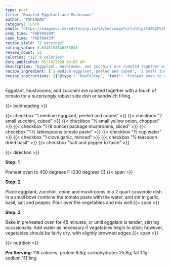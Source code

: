 ```yaml
---
type: post
title: "Roasted Eggplant and Mushrooms"
author: "PSPINRAD"
category: lunch
photo: "https://imagesvc.meredithcorp.io/v3/mm/image?url=https%3A%2F%2Fimages.media-allrecipes.com%2Fuserphotos%2F1081300.jpg"
prep_time: "P0DT0H10M"
cook_time: "P0DT0H45M"
recipe_yield: "2 servings"
rating_value: 3.6346153846153846
review_count: 52
calories: "117.9 calories"
date_published: 05/24/2020 04:07 AM
description: "Eggplant, mushrooms, and zucchini are roasted together with a touch of tomato for a surprisingly robust side dish or sandwich filling."
recipe_ingredient: ['1 medium eggplant, peeled and cubed', '2 small zucchini, cubed', '½ small yellow onion, chopped', '1 (8 ounce) package mushrooms, sliced', '1\u2009½ tablespoons tomato paste', '½ cup water', '1 clove garlic, minced', '½ teaspoon dried basil', 'salt and pepper to taste']
recipe_instructions: [{'@type': 'HowToStep', 'text': 'Preheat oven to 450 degrees F (230 degrees C).\n'}, {'@type': 'HowToStep', 'text': 'Place eggplant, zucchini, onion and mushrooms in a 2 quart casserole dish.  In a small bowl combine the tomato paste with the water, and stir in garlic, basil, salt and pepper.  Pour over the vegetables and mix well.\n'}, {'@type': 'HowToStep', 'text': 'Bake in preheated oven for 45 minutes, or until eggplant is tender, stirring occasionally.  Add water as necessary if vegetables begin to stick; however, vegetables should be fairly dry, with slightly browned edges.\n'}]
---
```


Eggplant, mushrooms, and zucchini are roasted together with a touch of tomato for a surprisingly robust side dish or sandwich filling. 

{{< boldheading >}}

{{< checkbox "1  medium eggplant, peeled and cubed" >}}
{{< checkbox "2 small zucchini, cubed" >}}
{{< checkbox "½ small yellow onion, chopped" >}}
{{< checkbox "1 (8 ounce) package mushrooms, sliced" >}}
{{< checkbox "1 ½ tablespoons tomato paste" >}}
{{< checkbox "½ cup water" >}}
{{< checkbox "1 clove garlic, minced" >}}
{{< checkbox "½ teaspoon dried basil" >}}
{{< checkbox "salt and pepper to taste" >}}


{{< direction >}}

**Step: 1**

Preheat oven to 450 degrees F (230 degrees C).{{< span >}}

**Step: 2**

Place eggplant, zucchini, onion and mushrooms in a 2 quart casserole dish.  In a small bowl combine the tomato paste with the water, and stir in garlic, basil, salt and pepper.  Pour over the vegetables and mix well.{{< span >}}

**Step: 3**

Bake in preheated oven for 45 minutes, or until eggplant is tender, stirring occasionally.  Add water as necessary if vegetables begin to stick; however, vegetables should be fairly dry, with slightly browned edges.{{< span >}}

{{< nutrition >}}

**Per Serving:** 118 calories; protein 6.6g; carbohydrates 25.8g; fat 1.1g; sodium 111.1mg.